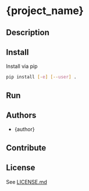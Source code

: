 # {project_name}

## Description

## Install
Install via pip
```bash
pip install [-e] [--user] .
```

## Run


## Authors
* {author}

## Contribute

## License
See [LICENSE.md](LICENSE.md)
